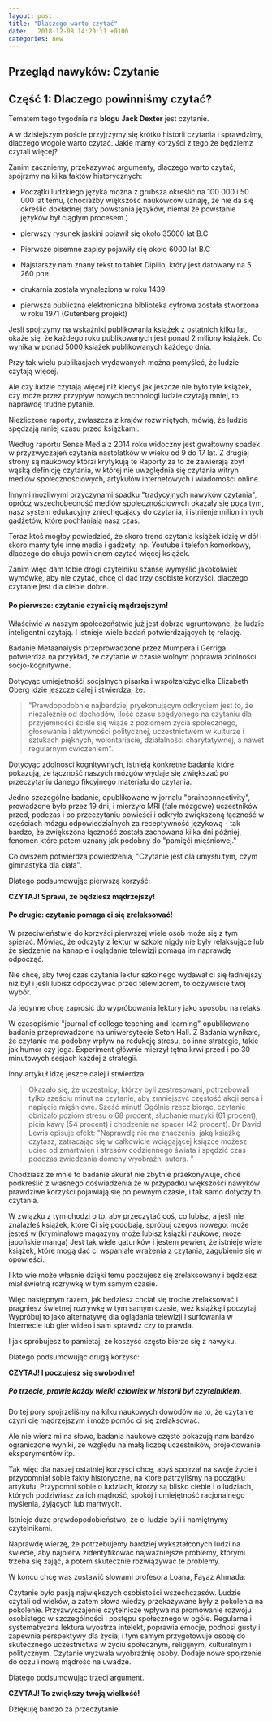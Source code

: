 ```yaml
---
layout: post
title: "Dlaczego warto czytać"
date:   2018-12-08 14:20:11 +0100
categories: new
---
```


## Przegląd nawyków: Czytanie
## Część 1: Dlaczego powinniśmy czytać?


Tematem tego tygodnia na **blogu Jack Dexter** jest czytanie.

A w dzisiejszym poście przyjrzymy się krótko historii czytania i sprawdzimy, dlaczego wogóle warto czytać. Jakie mamy korzyści z tego że będziemz czytali więcej?


Zanim zaczniemy, przekazywać argumenty, dlaczego warto czytać, spójrzmy na kilka faktów historycznych:


* Początki ludzkiego języka można z grubsza określić na 100 000 i
50 000 lat temu, (chociażby większość naukowców uznaję, że nie da się określić dokładnej daty powstania języków, niemal że powstanie języków był ciągłym procesem.)


* pierwszy rysunek jaskini pojawił się około 35000 lat B.C

* Pierwsze pisemne zapisy pojawiły się około 6000 lat B.C

* Najstarszy nam znany tekst to tablet Dipilio, który jest datowany na 5 260 pne.

* drukarnia została wynaleziona w roku 1439

* pierwsza publiczna elektroniczna biblioteka cyfrowa została stworzona w roku 1971 (Gutenberg projekt)


Jeśli spojrzymy na wskaźniki publikowania książek z ostatnich kilku lat, okaże się, że każdego roku publikowanych jest ponad 2 miliony książek. Co wynika w ponad 5000 książek publikowanych każdego dnia.

Przy tak wielu publikacjach wydawanych można pomyśleć, że ludzie czytają więcej.

Ale czy ludzie czytają więcej niż kiedyś jak jeszcze nie było tyle książek, czy może przez przypływ nowych technologi ludzie czytają mniej, to naprawdę trudne pytanie.

Niezliczone raporty, zwłaszcza z krajów rozwiniętych, mówią, że ludzie spędzają mniej czasu przed książkami.

Według raportu Sense Media z 2014 roku widoczny jest gwałtowny spadek w przyzwyczajeń czytania nastolatków w wieku od 9 do 17 lat.
Z drugiej strony są naukowcy którzi krytykują te
Raporty za to że zawierają zbyt wąską definicję czytania, w której nie uwzględnia się czytania witryn mediów społecznościowych, artykułów internetowych i wiadomości online.

Innymi możliwymi przyczynami spadku "tradycyjnych nawyków czytania", oprócz wszechobecność mediów społecznościowych okazały się poza tym, nasz system edukacyjny zniechęcający do czytania, i istnienje milion innych gadżetów, które pochłaniają nasz czas.

Teraz ktoś mógłby powiedzieć, że skoro trend czytania książek idzię w dół i skoro mamy tyle inne media i gadżety, np. Youtube i telefon komórkowy, dlaczego do chuja powinienem czytać więcej książek.




Zanim więc dam tobie drogi czytelniku szansę wymyślić jakokolwiek wymówkę, aby nie czytać, chcę ci dać trzy osobiste korzyści, dlaczego czytanie jest dla ciebie dobre.





#### Po pierwsze: czytanie czyni cię mądrzejszym!


Właściwie w naszym społeczeństwie już jest dobrze ugruntowane, że ludzie inteligentni czytają. I istnieje wiele badań potwierdzających tę relację.

Badanie Metaanalysis przeprowadzone przez Mumpera i Gerriga potwierdza na przykład, że ​​czytanie w czasie wolnym poprawia zdolności socjo-kognitywne.


Dotycyąc umiejętnośći socjalnych pisarka i współzałożycielka Elizabeth Oberg idzie jeszcze dalej i stwierdza, że:
> "Prawdopodobnie najbardziej pryekonującym odkryciem
> jest to, że niezależnie od dochodów, ilość czasu spędyonego na czytaniu
>  dla przyjemności ściśle się wiąże z poziomem życia
> społecznego, głosowania i aktywności politycznej,
> uczestnictwem w kulturze i sztukach pięknych,
> wolontariacie, działalności charytatywnej, a nawet
> regularnym ćwiczeniem".

Dotycyąc zdolności kognitywnych, istnieją konkretne badania które pokazują, że łączność naszych mózgów wydaje się zwiększać po przeczytaniu danego fikcyjnego materiału do czytania.


Jedno szczególne badanie, opublikowane w jornalu "brainconnectivity", prowadzone było przez 19 dni, i mierzyło MRI (fale mózgowe) uczestników przed, podczas i po przeczytaniu powieści i odkryło zwiększoną łączność w częściach mózgu odpowiedzialnych za receptywność językową - tak bardzo, że zwiększona łączność została zachowana kilka dni później, fenomen które potem uznany jak podobny do "pamięći mięśniowej."

Co owszem potwierdza powiedzenia, "Czytanie jest dla umysłu tym, czym gimnastyka dla ciała".

Dlatego podsumowując pierwszą korzyść:

**CZYTAJ! Sprawi, że będziesz mądrzejszy!**




#### Po drugie: czytanie pomaga ci się zrelaksować!

W przeciwieństwie do korzyści pierwszej wiele osób może się z tym spierać. Mówiąc, że odczyty z lektur w szkole nigdy nie były relaksujące lub że siedzenie na kanapie i oglądanie telewizji pomaga im naprawdę odpocząć.

Nie chcę, aby twój czas czytania lektur szkolnego wydawał ci się ładniejszy niż był i jeśli lubisz odpoczywać przed telewizorem, to oczywiście twój wybór.

Ja jedynne chcę zaprosić do wypróbowania lektury jako sposobu na relaks.

W czasopiśmie "journal of college teaching and learning" opublikowano badanie przeprowadzone na uniwersytecie Seton Hall. Z Badania wynikało, że czytanie ma podobny wpływ na redukcję stresu, co inne strategie, takie jak humor czy joga. Experiment głównie mierzył tętna krwi przed i po 30 minutowych sesjach każdej z strategii.





Inny artykuł idzę jeszce dalej  i stwierdza:
> Okazało się, że uczestnicy, którzy byli zestresowani, potrzebowali tylko
> sześciu minut na czytanie, aby zmniejszyć częstość akcji serca i napięcie mięśniowe. Sześć minut! Ogólnie rzecz biorąc, czytanie obniżało poziom stresu o 68 procent,
> słuchanie muzyki (61 procent), picia kawy (54 procent) i chodzenie na spacer (42 procent). Dr David Lewis opisuje efekt:
"Naprawdę nie ma znaczenia, jaką książkę czytasz, zatracając się w całkowicie wciągającej książce
możesz uciec od zmartwień i stresów codziennego świata i spędzić czas podczas zwiedzania domeny wyobraźni autora. "

Chodziasz że mnie to badanie akurat nie zbytnie przekonywuje, chce podkreślić z własnego doświadzenia że w przypadku większośći nawyków prawdziwe korzyści pojawiają się po pewnym czasie, i tak samo dotyczy to czytania.

W związku z tym chodzi o to, aby przeczytać coś, co lubisz, a jeśli nie znalazłeś książek, które Ci się podobają, spróbuj czegoś nowego, może jesteś w (kryminałowe magazyny może lubisz książki naukowe, może japońskie manga) Jest tak wiele gatunków i jestem pewien, że istnieje wiele książek, które mogą dać ci wspaniałe wrażenia z czytania, zagubienie się w opowieści.

I kto wie może własnie dzięki temu poczujesz się zrelaksowany i będziesz miał świetną rozrywkę w tym samym czasie.

Więc następnym razem, jak będziesz chciał się troche zrelaksować i pragniesz świetnej rozrywkę w tym samym czasie, weż książkę i poczytaj. Wypróbuj to jako alternatywę dla oglądania telewizji i surfowania w Internecie lub gier wideo i sam sprawdz czy to prawda.

I jak spróbujesz to pamietaj, że koszyść często bierze się z nawyku.


Dlatego podsumowując drugą korzyść:

**CZYTAJ! I poczujesz się swobodnie!**





##### Po trzecie, prawie każdy wielki człowiek w historii był czytelnikiem.

Do tej pory spojrzeliśmy na kilku naukowych dowodów na to, że czytanie czyni cię mądrzejszym i może pomóc ci się zrelaksować.

Ale nie wierz mi na słowo, badania naukowe często pokazują nam bardzo ograniczone wyniki, ze względu na małą liczbę uczestników, projektowanie eksperymentów itp.

Tak więc dla naszej ostatniej korzyści chcę, abyś spojrzał na swoje życie i przypomniał sobie fakty historyczne, na które patrzyliśmy na początku artykułu.
Przypomni sobie o ludziach, którzy są blisko ciebie i o ludziach, których podziwiasz za ich mądrość, spokój i umiejętność racjonalnego myślenia, żyjących lub martwych.

Istnieje duże prawdopodobieństwo, że ci ludzie byli i namiętnymy czytelnikami.

Naprawdę wierzę, że potrzebujemy bardziej wykształconych ludzi na świecie, aby najpierw zidentyfikować najważniejsze problemy, którymi trzeba się zająć, a potem skutecznie rozwiązywać te problemy.

W końcu chcę was zostawić słowami profesora Loana, Fayaz Ahmada:

Czytanie było pasją największych osobistości wszechczasów. Ludzie czytali od wieków, a zatem słowa wiedzy przekazywane były z pokolenia na pokolenie. Przyzwyczajenie czytelnicze wpływa na promowanie rozwoju osobistego w szczególności i postępu społecznego w ogóle. Regularna i systematyczna lektura wyostrza intelekt, poprawia emocje, podnosi gusty i zapewnia perspektywy dla życia; i tym samym przygotowuje osobę do skutecznego uczestnictwa w życiu społecznym, religijnym, kulturalnym i politycznym. Czytanie wyzwala wyobraźnię osoby. Dodaje nowe spojrzenie do oczu i nową mądrość na uwadze.



Dlatego podsumowując trzeci argument.

**CZYTAJ! To zwiększy twoją wielkość!**




Dziękuję bardzo za przeczytanie.
